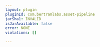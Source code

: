 ```yaml
---
layout: plugin
pluginId: com.bertramlabs.asset-pipeline
jarSha1: INVALID
isJarAvailable: false
error: NONE
violations: []

---
```

